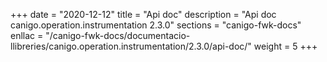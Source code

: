 +++
date        = "2020-12-12"
title       = "Api doc"
description = "Api doc canigo.operation.instrumentation 2.3.0"
sections    = "canigo-fwk-docs"
enllac		= "/canigo-fwk-docs/documentacio-llibreries/canigo.operation.instrumentation/2.3.0/api-doc/"
weight		= 5
+++
